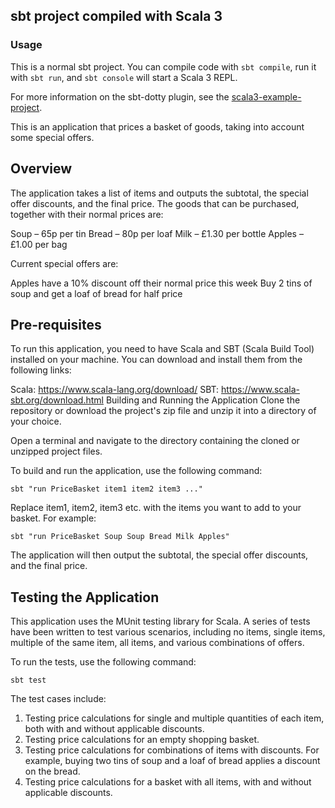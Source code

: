 ## sbt project compiled with Scala 3

### Usage

This is a normal sbt project. You can compile code with `sbt compile`, run it with `sbt run`, and `sbt console` will start a Scala 3 REPL.

For more information on the sbt-dotty plugin, see the
[scala3-example-project](https://github.com/scala/scala3-example-project/blob/main/README.md).

This is an application that prices a basket of goods, taking into account some special offers.

## Overview
The application takes a list of items and outputs the subtotal, the special offer discounts, and the final price. The goods that can be purchased, together with their normal prices are:

Soup – 65p per tin
Bread – 80p per loaf
Milk – £1.30 per bottle
Apples – £1.00 per bag

Current special offers are:

Apples have a 10% discount off their normal price this week
Buy 2 tins of soup and get a loaf of bread for half price

## Pre-requisites
To run this application, you need to have Scala and SBT (Scala Build Tool) installed on your machine. You can download and install them from the following links:

Scala: https://www.scala-lang.org/download/
SBT: https://www.scala-sbt.org/download.html
Building and Running the Application
Clone the repository or download the project's zip file and unzip it into a directory of your choice.

Open a terminal and navigate to the directory containing the cloned or unzipped project files.

To build and run the application, use the following command:
```
sbt "run PriceBasket item1 item2 item3 ..."
```
Replace item1, item2, item3 etc. with the items you want to add to your basket. For example:
```
sbt "run PriceBasket Soup Soup Bread Milk Apples"
```
The application will then output the subtotal, the special offer discounts, and the final price.

## Testing the Application

This application uses the MUnit testing library for Scala. A series of tests have been written to test various scenarios, including no items, single items, multiple of the same item, all items, and various combinations of offers.

To run the tests, use the following command:
```
sbt test
```
The test cases include:

1. Testing price calculations for single and multiple quantities of each item, both with and without applicable discounts.
2. Testing price calculations for an empty shopping basket.
3. Testing price calculations for combinations of items with discounts. For example, buying two tins of soup and a loaf of bread applies a discount on the bread.
4. Testing price calculations for a basket with all items, with and without applicable discounts.

